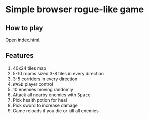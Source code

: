 # Simple browser rogue-like game

## How to play

Open index.html.

## Features

1. 40x24 tiles map
1. 5-10 rooms sized 3-8 tiles in every direction
1. 3-5 corridors in every direction
1. <kbd>WASD</kbd> player control
1. 10 enemies moving randomly
1. Attack all nearby enemies with <kbd>Space</kbd>
1. Pick health potion for heal
1. Pick sword to increase damage
1. Game reloads if you die or kill all enemies
